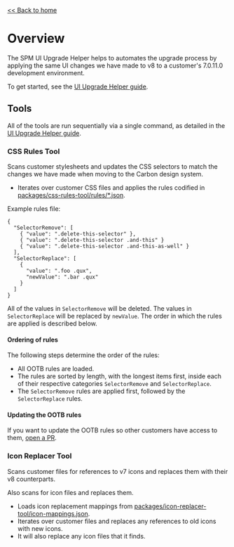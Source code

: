 [<< Back to home](index)

# Overview

The SPM UI Upgrade Helper helps to automates the upgrade process by applying the same UI changes we have made to v8 to a customer's 7.0.11.0 development environment.

To get started, see the [UI Upgrade Helper guide](customer/customer_setup).

## Tools

All of the tools are run sequentially via a single command, as detailed in the [UI Upgrade Helper guide](customer/customer_setup).

### CSS Rules Tool

Scans customer stylesheets and updates the CSS selectors to match the changes we have made when moving to the Carbon design system.

- Iterates over customer CSS files and applies the rules codified in [packages/css-rules-tool/rules/*.json](https://github.com/IBM/spm-ui-upgrade-helper/tree/main/packages/css-rules-tool/rules).

Example rules file:

    {
      "SelectorRemove": [
        { "value": ".delete-this-selector" },
        { "value": ".delete-this-selector .and-this" }
        { "value": ".delete-this-selector .and-this-as-well" }
      ],
      "SelectorReplace": [
        {
          "value": ".foo .qux",
          "newValue": ".bar .qux"
        }
      ]
    }

All of the values in `SelectorRemove` will be deleted. The values in `SelectorReplace` will be replaced by `newValue`. The order in which the rules are applied is described below.

#### Ordering of rules

The following steps determine the order of the rules:

- All OOTB rules are loaded.
- The rules are sorted by length, with the longest items first, inside each of their respective categories `SelectorRemove` and `SelectorReplace`.
- The `SelectorRemove` rules are applied first, followed by the `SelectorReplace` rules.

#### Updating the OOTB rules

If you want to update the OOTB rules so other customers have access to them, [open a PR](https://github.com/IBM/spm-ui-upgrade-helper).

### Icon Replacer Tool

Scans customer files for references to v7 icons and replaces them with their v8 counterparts.

Also scans for icon files and replaces them.

- Loads icon replacement mappings from [packages/icon-replacer-tool/icon-mappings.json](https://github.com/IBM/spm-ui-upgrade-helper/blob/main/packages/icon-replacer-tool/icon_mappings.json).
- Iterates over customer files and replaces any references to old icons with new icons.
- It will also replace any icon files that it finds.
